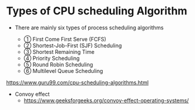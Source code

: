 # Types of CPU scheduling Algorithm

- There are mainly six types of process scheduling algorithms

  - ① First Come First Serve (FCFS)
  - ② Shortest-Job-First (SJF) Scheduling
  - ③ Shortest Remaining Time
  - ④ Priority Scheduling
  - ⑤ Round Robin Scheduling
  - ⑥ Multilevel Queue Scheduling

https://www.guru99.com/cpu-scheduling-algorithms.html


- Convoy effect
  - https://www.geeksforgeeks.org/convoy-effect-operating-systems/
